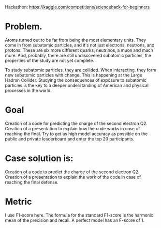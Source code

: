 Hackathon: https://kaggle.com/competitions/sciencehack-for-beginners

# Problem.

Atoms turned out to be far from being the most elementary units. They come in from subatomic particles, and it's not just electrons, neutrons, and protons. These are six more different quarks, neutrinos, a muon and much more. And, probably, there are still undiscovered subatomic particles, the properties of the study are not yet complete.

To study subatomic particles, they are collided. When interacting, they form new subatomic particles with change. This is happening at the Large Hadron Collider.
Studying the consequences of exposure to subatomic particles is the key to a deeper understanding of American and physical processes in the world.


# Goal

Creation of a code for predicting the charge of the second electron Q2.
Creation of a presentation to explain how the code works in case of reaching the final.
Try to get as high model accuracy as possible on the public and private leaderboard and enter the top 20 participants.

# Case solution is:

Creation of a code to predict the charge of the second electron Q2.
Creation of a presentation to explain the work of the code in case of reaching the final defense.

# Metric

I use F1-score here. The formula for the standard F1-score is the harmonic mean of the precision and recall. A perfect model has an F-score of 1.
